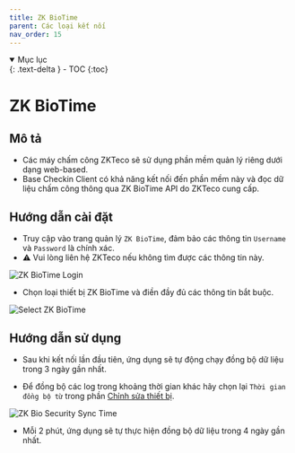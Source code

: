 ```yaml
---
title: ZK BioTime
parent: Các loại kết nối
nav_order: 15
---
```


<details open markdown="block">
  <summary>
    Mục lục
  </summary>
  {: .text-delta }
- TOC
{:toc}
</details>

# ZK BioTime

## Mô tả

- Các máy chấm công ZKTeco sẽ sử dụng phần mềm quản lý riêng dưới dạng web-based.
- Base Checkin Client có khả năng kết nối đến phần mềm này và đọc dữ liệu chấm công thông qua ZK BioTime API do ZKTeco cung cấp.

## Hướng dẫn cài đặt

- Truy cập vào trang quản lý `ZK BioTime`, đảm bảo các thông tin `Username` và `Password` là chính xác.
- ⚠️ Vui lòng liên hệ ZKTeco nếu không tìm được các thông tin này.

<img src="{{site.baseurl}}/assets/images/zk_biotime_login.png" alt="ZK BioTime Login">

- Chọn loại thiết bị ZK BioTime và điền đầy đủ các thông tin bắt buộc.

<img src="{{site.baseurl}}/assets/images/select_zk_biotime.png" alt="Select ZK BioTime">


## Hướng dẫn sử dụng

- Sau khi kết nối lần đầu tiên, ứng dụng sẽ tự động chạy đồng bộ dữ liệu trong 3 ngày gần nhất.

- Để đồng bộ các log trong khoảng thời gian khác hãy chọn lại `Thời gian đồng bộ từ` trong phần [Chỉnh sửa thiết bị](../FUNCTIONS#chức-năng-chỉnh-sửa-thiết-bị).

<img src="{{site.baseurl}}/assets/images/sync_from.png" alt="ZK Bio Security Sync Time">

- Mỗi 2 phút, ứng dụng sẽ tự thực hiện đồng bộ dữ liệu trong 4 ngày gần nhất.